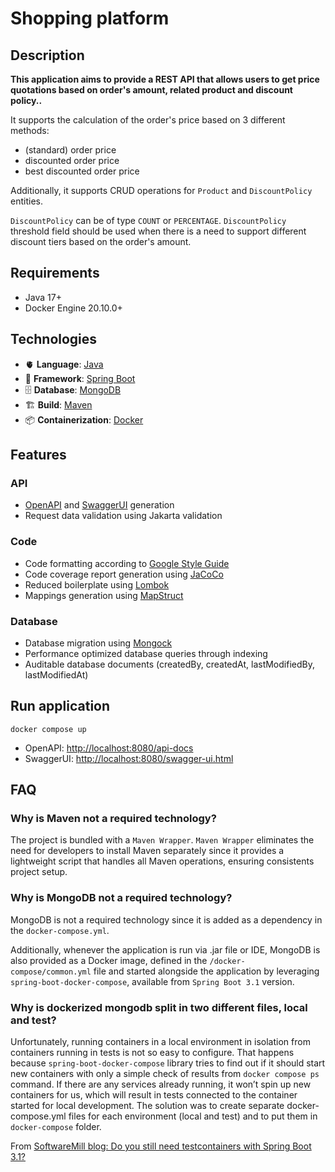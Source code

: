 # Shopping platform

## Description
**This application aims to provide a REST API that allows users to get price quotations based on 
order's amount, related product and discount policy..**

It supports the calculation of the order's price based on 3 different methods:
- (standard) order price
- discounted order price
- best discounted order price

Additionally, it supports CRUD operations for `Product` and `DiscountPolicy` entities.

`DiscountPolicy` can be of type `COUNT` or `PERCENTAGE`.
`DiscountPolicy` threshold field should be used when there is a need to support different discount
tiers based on the order's amount.

## Requirements
- Java 17+
- Docker Engine 20.10.0+

## Technologies
- 🫀 **Language**: [Java](https://docs.oracle.com/en/java/javase/17/)
- 🚀 **Framework**: [Spring Boot](https://docs.spring.io/spring-boot/docs/current/reference/htmlsingle/)
- 🗄️ **Database**: [MongoDB](https://www.mongodb.com/docs/)
- 🏗️ **Build**: [Maven](https://maven.apache.org/guides/)
- 📦 **Containerization**: [Docker](https://docs.docker.com/)

## Features

### API
- [OpenAPI](https://swagger.io/specification/) and [SwaggerUI](https://swagger.io/tools/swagger-ui/) generation
- Request data validation using Jakarta validation

### Code
- Code formatting according to [Google Style Guide](https://google.github.io/styleguide/javaguide.html)
- Code coverage report generation using [JaCoCo](https://www.eclemma.org/jacoco/index.html)
- Reduced boilerplate using [Lombok](https://projectlombok.org/features/)
- Mappings generation using [MapStruct](https://mapstruct.org/)

### Database
- Database migration using [Mongock](https://docs.mongock.io/)
- Performance optimized database queries through indexing
- Auditable database documents (createdBy, createdAt, lastModifiedBy, lastModifiedAt)

## Run application

`docker compose up`

- OpenAPI: [http://localhost:8080/api-docs](http://localhost:8080/api-docs)
- SwaggerUI: [http://localhost:8080/swagger-ui.html](http://localhost:8080/swagger-ui.html)

## FAQ

### Why is Maven not a required technology?
The project is bundled with a `Maven Wrapper`.
`Maven Wrapper` eliminates the need for developers to install Maven separately since it provides a 
lightweight script that handles all Maven operations, ensuring consistents project setup.

### Why is MongoDB not a required technology?
MongoDB is not a required technology since it is added as a dependency in the `docker-compose.yml`.

Additionally, whenever the application is run via .jar file or IDE, MongoDB is also provided as a 
Docker image, defined in the `/docker-compose/common.yml` file and started alongside the application
by leveraging `spring-boot-docker-compose`, available from `Spring Boot 3.1` version.

### Why is dockerized mongodb split in two different files, local and test? 
Unfortunately, running containers in a local environment in isolation from containers running in 
tests is not so easy to configure. 
That happens because `spring-boot-docker-compose` library tries to find out if it should start new 
containers with only a simple check of results from `docker compose ps` command. 
If there are any services already running, it won’t spin up new containers for us, which will result
in tests connected to the container started for local development.
The solution was to create separate docker-compose.yml files for each environment (local and test) 
and to put them in `docker-compose` folder.

From [SoftwareMill blog: Do you still need testcontainers with Spring Boot 3.1?](https://softwaremill.com/do-you-still-need-testcontainers-with-spring-boot-3-1/)